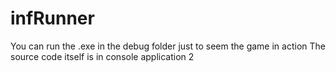 # infRunner
You can run the .exe in the debug folder just to seem the game in action
The source code itself is in console application 2
